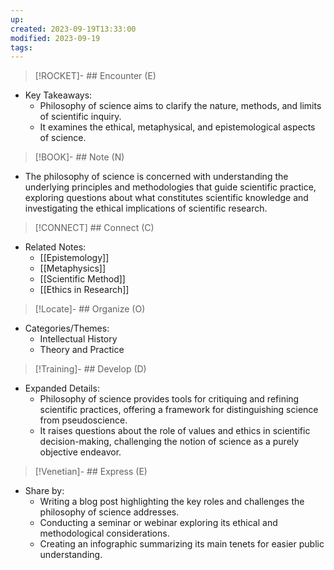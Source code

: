 ```yaml
---
up: 
created: 2023-09-19T13:33:00
modified: 2023-09-19
tags:
---
```

> [!ROCKET]- ## Encounter (E)

- Key Takeaways:
    - Philosophy of science aims to clarify the nature, methods, and limits of scientific inquiry.
    - It examines the ethical, metaphysical, and epistemological aspects of science.

> [!BOOK]- ## Note (N)

- The philosophy of science is concerned with understanding the underlying principles and methodologies that guide scientific practice, exploring questions about what constitutes scientific knowledge and investigating the ethical implications of scientific research.

> [!CONNECT] ## Connect (C)

- Related Notes:
    - [[Epistemology]]
    - [[Metaphysics]]
    - [[Scientific Method]]
    - [[Ethics in Research]]

> [!Locate]- ## Organize (O)

- Categories/Themes:
    - Intellectual History
    - Theory and Practice

> [!Training]- ## Develop (D)

- Expanded Details:
    - Philosophy of science provides tools for critiquing and refining scientific practices, offering a framework for distinguishing science from pseudoscience.
    - It raises questions about the role of values and ethics in scientific decision-making, challenging the notion of science as a purely objective endeavor.

> [!Venetian]- ## Express (E)

- Share by:
    - Writing a blog post highlighting the key roles and challenges the philosophy of science addresses.
    - Conducting a seminar or webinar exploring its ethical and methodological considerations.
    - Creating an infographic summarizing its main tenets for easier public understanding.